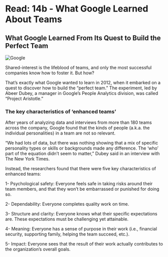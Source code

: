 # Read: 14b - What Google Learned About Teams

## What Google Learned From Its Quest to Build the Perfect Team

![Google](https://lh3.googleusercontent.com/TAateRpOGZ7R8mKp6SYD7m19r4GNzV0OJSCyu-C8pSa4ewu4B3gI3DzoAcPWUsYlz784bynlrHMUGJSZAuNe-oU=w1614)

Shared-interest is the lifeblood of teams, and only the most successful companies know how to foster it. But how?

That’s exactly what Google wanted to learn in 2012, when it embarked on a quest to discover how to build the “perfect team.” The experiment, led by Abeer Dubey, a manager in Google’s People Analytics division, was called “Project Aristotle.”

### The key characteristics of ‘enhanced teams’

After years of analyzing data and interviews from more than 180 teams across the company, Google found that the kinds of people (a.k.a. the individual personalities) in a team are not so relevant.

“We had lots of data, but there was nothing showing that a mix of specific personality types or skills or backgrounds made any difference. The ‘who’ part of the equation didn’t seem to matter,” Dubey said in an interview with The New York Times.

Instead, the researchers found that there were five key characteristics of enhanced teams:

1- Psychological safety: Everyone feels safe in taking risks around their team members, and that they won’t be embarrassed or punished for doing so.

2- Dependability: Everyone completes quality work on time.

3- Structure and clarity: Everyone knows what their specific expectations are. These expectations must be challenging yet attainable.

4- Meaning: Everyone has a sense of purpose in their work (i.e., financial security, supporting family, helping the team succeed, etc.).

5- Impact: Everyone sees that the result of their work actually contributes to the organization’s overall goals.





